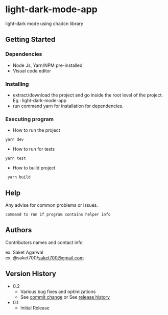# light-dark-mode-app
light-dark mode using chadcn library


## Getting Started

### Dependencies

* Node Js, Yarn/NPM pre-installed
* Visual code editor

### Installing

* extract/download the project and go inside the root level of the project. Eg : light-dark-mode-app
* run command yarn for installation for dependencies.

### Executing program

* How to run the project
```
yarn dev
```

* How to run for tests
```
yarn test
```

* How to build project
```
 yarn build
```

## Help

Any advise for common problems or issues.
```
command to run if program contains helper info
```

## Authors

Contributors names and contact info

ex. Saket Agarwal  
ex. @saket700/saket700@gmail.com

## Version History

* 0.2
    * Various bug fixes and optimizations
    * See [commit change]() or See [release history]()
* 0.1
    * Initial Release

